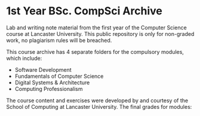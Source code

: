 # 1st Year BSc. CompSci Archive

Lab and writing note material from the first year of the Computer Science course at Lancaster University.
This public repository is only for non-graded work, no plagiarism rules will be breached.
<br />

This course archive has 4 separate folders for the compulsory modules, which include:
* Software Development
* Fundamentals of Computer Science
* Digital Systems & Architecture
* Computing Professionalism

The course content and exercises were developed by and courtesy of the School of Computing at Lancaster University.
The final grades for modules: 
